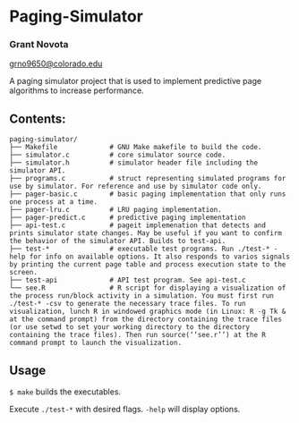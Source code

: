 # Paging-Simulator

### Grant Novota

grno9650@colorado.edu

A paging simulator project that is used to implement predictive page algorithms to increase performance.

## Contents:

```
paging-simulator/                 
├── Makefile             # GNU Make makefile to build the code.
├── simulator.c          # core simulator source code.
├── simulator.h          # simulator header file including the simulator API.
├── programs.c           # struct representing simulated programs for use by simulator. For reference and use by simulator code only.
├── pager-basic.c        # basic paging implementation that only runs one process at a time. 
├── pager-lru.c          # LRU paging implementation. 
├── pager-predict.c      # predictive paging implementation
├── api-test.c           # pageit implemenation that detects and prints simulator state changes. May be useful if you want to confirm the behavior of the simulator API. Builds to test-api.
├── test-*               # executable test programs. Run ./test-* -help for info on available options. It also responds to varios signals by printing the current page table and process execution state to the screen.
├── test-api             # API test program. See api-test.c
└── see.R                # R script for displaying a visualization of the process run/block activity in a simulation. You must first run ./test-* -csv to generate the necessary trace files. To run visualization, lunch R in windowed graphics mode (in Linux: R -g Tk & at the command prompt) from the directory containing the trace files (or use setwd to set your working directory to the directory containing the trace files). Then run source(‘‘see.r’’) at the R command prompt to launch the visualization. 
```

## Usage

`$ make` builds the executables.

Execute `./test-*` with desired flags. `-help` will display options.